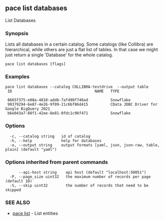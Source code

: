 ## pace list databases

List Databases

### Synopsis

Lists all databases in a certain catalog. Some catalogs (like Collibra) are hierarchical, while others
are just a flat list of tables. In that case we might  just return a single 'Database' for the whole catalog.

```
pace list databases [flags]
```

### Examples

```
pace list databases --catalog COLLIBRA-testdrive  --output table
 ID                                     NAME   TYPE

 8665f375-e08a-4810-add6-7af490f748ad          Snowflake
 99379294-6e87-4e26-9f09-21c6bf86d415          CData JDBC Driver for Google BigQuery 2021
 b6e043a7-88f1-42ee-8e81-0fdc1c96f471          Snowflake
```

### Options

```
  -c, --catalog string   id of catalog
  -h, --help             help for databases
  -o, --output string    output formats [yaml, json, json-raw, table, plain] (default "yaml")
```

### Options inherited from parent commands

```
      --api-host string    api host (default "localhost:50051")
  -P, --page_size uint32   the maximum number of records per page (default 10)
  -S, --skip uint32        the number of records that need to be skipped
```

### SEE ALSO

* [pace list](pace_list.md)	 - List entities

